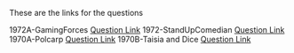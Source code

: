 These are the links for the questions

1972A-GamingForces [Question Link](https://codeforces.com/problemset/problem/1792/A)
1972-StandUpComedian [Question Link](https://codeforces.com/problemset/problem/1792/B)
1970A-Polcarp [Question Link](https://codeforces.com/problemset/problem/1790/A)
1970B-Taisia and Dice [Question Link](https://codeforces.com/problemset/problem/1790/B)